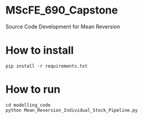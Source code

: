# MScFE_690_Capstone
Source Code Development for Mean Reversion

# How to install 
```shell
pip install -r requirements.txt
```

# How to run
```shell
cd modelling_code
python Mean_Reversion_Individual_Stock_Pipeline.py
```
